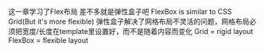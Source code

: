 这一章学习了Flex布局
差不多就是弹性盒子吧
FlexBox is similar to CSS Grid(But it's more flexible)
弹性盒子解决了网格布局不灵活的问题，网格布局必须把宽度/长度在template里设置好，而不是随着内容而变化
Grid = rigid layout
FlexBox = flexible layout